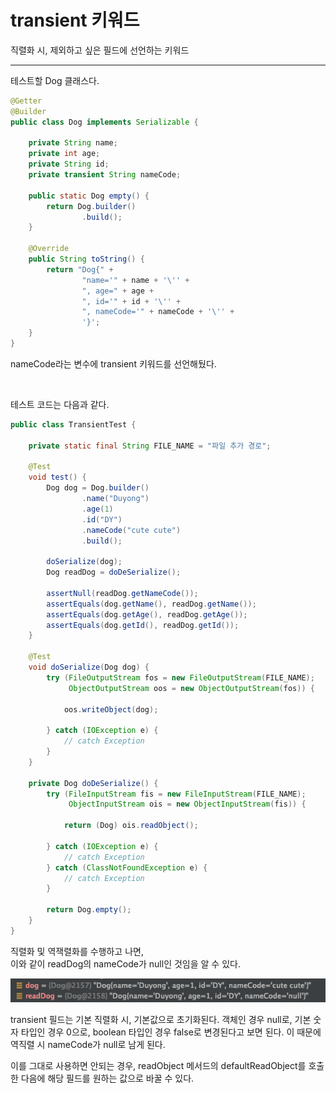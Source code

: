 # transient 키워드
직렬화 시, 제외하고 싶은 필드에 선언하는 키워드


---

테스트할 Dog 클래스다. 

```java
@Getter
@Builder
public class Dog implements Serializable {

    private String name;
    private int age;
    private String id;
    private transient String nameCode;

    public static Dog empty() {
        return Dog.builder()
                .build();
    }

    @Override
    public String toString() {
        return "Dog{" +
                "name='" + name + '\'' +
                ", age=" + age +
                ", id='" + id + '\'' +
                ", nameCode='" + nameCode + '\'' +
                '}';
    }
}
```
nameCode라는 변수에 transient 키워드를 선언해뒀다. 

<br> 

테스트 코드는 다음과 같다. 

```java
public class TransientTest {

    private static final String FILE_NAME = "파일 추가 경로";

    @Test
    void test() {
        Dog dog = Dog.builder()
                .name("Duyong")
                .age(1)
                .id("DY")
                .nameCode("cute cute")
                .build();

        doSerialize(dog);
        Dog readDog = doDeSerialize();

        assertNull(readDog.getNameCode());
        assertEquals(dog.getName(), readDog.getName());
        assertEquals(dog.getAge(), readDog.getAge());
        assertEquals(dog.getId(), readDog.getId());
    }

    @Test
    void doSerialize(Dog dog) {
        try (FileOutputStream fos = new FileOutputStream(FILE_NAME);
             ObjectOutputStream oos = new ObjectOutputStream(fos)) {

            oos.writeObject(dog);

        } catch (IOException e) {
            // catch Exception 
        }
    }

    private Dog doDeSerialize() {
        try (FileInputStream fis = new FileInputStream(FILE_NAME);
             ObjectInputStream ois = new ObjectInputStream(fis)) {

            return (Dog) ois.readObject();
            
        } catch (IOException e) {
            // catch Exception 
        } catch (ClassNotFoundException e) {
            // catch Exception 
        }

        return Dog.empty();
    }
}
```

직렬화 및 역잭렬화를 수행하고 나면, <br>
이와 같이 readDog의 nameCode가 null인 것임을 알 수 있다.

![TransientTest 디버깅](../resources/image/transient_debuging_TransientTest.png)

transient 필드는 기본 직렬화 시, 기본값으로 초기화된다. 
객체인 경우 null로, 기본 숫자 타입인 경우 0으로, boolean 타입인 경우 false로 변경된다고 보면 된다. 이 때문에 역직렬 시 nameCode가 null로 남게 된다. 

이를 그대로 사용하면 안되는 경우,
readObject 메서드의 defaultReadObject를 호출한 다음에 해당 필드를 원하는 값으로 바꿀 수 있다. 



